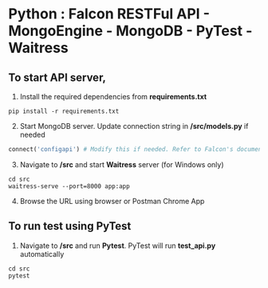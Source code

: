 # Python : Falcon RESTFul API - MongoEngine - MongoDB - PyTest - Waitress

## To start API server,

1. Install the required dependencies from **requirements.txt**
```
pip install -r requirements.txt
```

2. Start MongoDB server. Update connection string in **/src/models.py** if needed
```Python
connect('configapi') # Modify this if needed. Refer to Falcon's documentation
```

3. Navigate to **/src** and start **Waitress** server (for Windows only)
```
cd src
waitress-serve --port=8000 app:app
```

4. Browse the URL using browser or Postman Chrome App

## To run test using PyTest
1. Navigate to **/src** and run **Pytest**. PyTest will run **test_api.py** automatically
```
cd src
pytest
```

